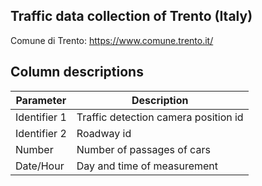 ## Traffic data collection of Trento (Italy)
Comune di Trento: https://www.comune.trento.it/

## Column descriptions

| **Parameter** | **Description**                                |
|---------------|------------------------------------------------|
| Identifier 1  | Traffic detection camera position id           |
| Identifier 2  | Roadway id                                     |
| Number        | Number of passages of cars                     |
| Date/Hour     | Day and time of measurement                    |


